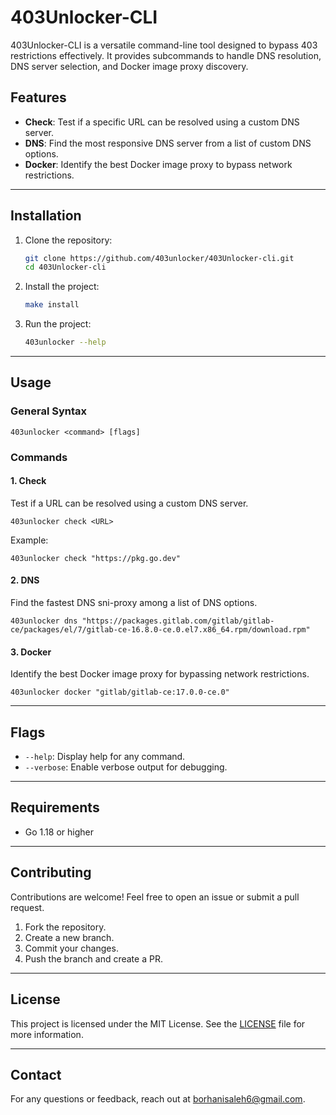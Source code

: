 # 403Unlocker-CLI

403Unlocker-CLI is a versatile command-line tool designed to bypass 403 restrictions effectively. It provides subcommands to handle DNS resolution, DNS server selection, and Docker image proxy discovery.

## Features
- **Check**: Test if a specific URL can be resolved using a custom DNS server.
- **DNS**: Find the most responsive DNS server from a list of custom DNS options.
- **Docker**: Identify the best Docker image proxy to bypass network restrictions.

---

## Installation

1. Clone the repository:
   ```bash
   git clone https://github.com/403unlocker/403Unlocker-cli.git
   cd 403Unlocker-cli
   ```
2. Install the project:
   ```bash
   make install
   ```

3. Run the project:
   ```bash
   403unlocker --help
   ```
---

## Usage

### General Syntax
```
403unlocker <command> [flags]
```

### Commands

#### 1. Check
Test if a URL can be resolved using a custom DNS server.
```
403unlocker check <URL>
```
Example:
```
403unlocker check "https://pkg.go.dev"
```

#### 2. DNS
Find the fastest DNS sni-proxy among a list of DNS options.
```
403unlocker dns "https://packages.gitlab.com/gitlab/gitlab-ce/packages/el/7/gitlab-ce-16.8.0-ce.0.el7.x86_64.rpm/download.rpm"
```

#### 3. Docker
Identify the best Docker image proxy for bypassing network restrictions.
```
403unlocker docker "gitlab/gitlab-ce:17.0.0-ce.0"
```


---

## Flags
- `--help`: Display help for any command.
- `--verbose`: Enable verbose output for debugging.

---

## Requirements
- Go 1.18 or higher

---

## Contributing
Contributions are welcome! Feel free to open an issue or submit a pull request.

1. Fork the repository.
2. Create a new branch.
3. Commit your changes.
4. Push the branch and create a PR.

---

## License
This project is licensed under the MIT License. See the [LICENSE](https://github.com/403unlocker/403Unlocker-cli/blob/main/LICENSE) file for more information.

---

## Contact
For any questions or feedback, reach out at [borhanisaleh6@gmail.com](mailto:borhanisaleh6@gmail.com).